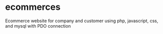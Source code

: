 # ecommerces
Ecommerce website for company and customer using php, javascript,  css, and mysql with PDO connection 
